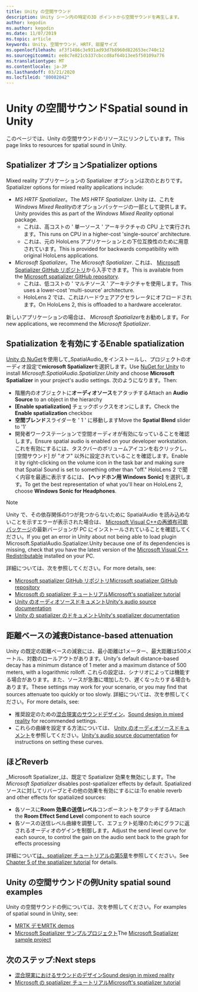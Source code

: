 ```yaml
---
title: Unity の空間サウンド
description: Unity シーン内の特定の3D ポイントから空間サウンドを再生します。
author: kegodin
ms.author: kegodin
ms.date: 11/07/2019
ms.topic: article
keywords: Unity、空間サウンド、HRTF、部屋サイズ
ms.openlocfilehash: af3f1486c3e931ad93d7b8960d822653ec740c12
ms.sourcegitcommit: ee8c7e821cb337cbccd8af64b13ee5f50109a776
ms.translationtype: MT
ms.contentlocale: ja-JP
ms.lasthandoff: 03/21/2020
ms.locfileid: "80082042"
---
```

# <a name="spatial-sound-in-unity"></a><span data-ttu-id="f8748-104">Unity の空間サウンド</span><span class="sxs-lookup"><span data-stu-id="f8748-104">Spatial sound in Unity</span></span>

<span data-ttu-id="f8748-105">このページでは、Unity の空間サウンドのリソースにリンクしています。</span><span class="sxs-lookup"><span data-stu-id="f8748-105">This page links to resources for spatial sound in Unity.</span></span>

## <a name="spatializer-options"></a><span data-ttu-id="f8748-106">Spatializer オプション</span><span class="sxs-lookup"><span data-stu-id="f8748-106">Spatializer options</span></span>
<span data-ttu-id="f8748-107">Mixed reality アプリケーションの Spatializer オプションは次のとおりです。</span><span class="sxs-lookup"><span data-stu-id="f8748-107">Spatializer options for mixed reality applications include:</span></span>
* <span data-ttu-id="f8748-108">*MS HRTF Spatializer*。</span><span class="sxs-lookup"><span data-stu-id="f8748-108">The *MS HRTF Spatializer*.</span></span> <span data-ttu-id="f8748-109">Unity は、これを*Windows Mixed Reality*のオプションパッケージの一部として提供します。</span><span class="sxs-lookup"><span data-stu-id="f8748-109">Unity provides this as part of the *Windows Mixed Reality* optional package.</span></span>
  * <span data-ttu-id="f8748-110">これは、高コストの ' 単一ソース ' アーキテクチャの CPU 上で実行されます。</span><span class="sxs-lookup"><span data-stu-id="f8748-110">This runs on CPU in a higher-cost 'single-source' architecture.</span></span>
  * <span data-ttu-id="f8748-111">これは、元の HoloLens アプリケーションとの下位互換性のために用意されています。</span><span class="sxs-lookup"><span data-stu-id="f8748-111">This is provided for backwards compatibility with original HoloLens applications.</span></span>
* <span data-ttu-id="f8748-112">*Microsoft Spatializer*。</span><span class="sxs-lookup"><span data-stu-id="f8748-112">The *Microsoft Spatializer*.</span></span> <span data-ttu-id="f8748-113">これは、 [Microsoft Spatializer GitHub リポジトリ](https://github.com/microsoft/spatialaudio-unity)から入手できます。</span><span class="sxs-lookup"><span data-stu-id="f8748-113">This is available from the [Microsoft spatializer GitHub repository](https://github.com/microsoft/spatialaudio-unity).</span></span>
  * <span data-ttu-id="f8748-114">これは、低コストの ' マルチソース ' アーキテクチャを使用します。</span><span class="sxs-lookup"><span data-stu-id="f8748-114">This uses a lower-cost 'multi-source' architecture.</span></span>
  * <span data-ttu-id="f8748-115">HoloLens 2 では、これはハードウェアアクセラレータにオフロードされます。</span><span class="sxs-lookup"><span data-stu-id="f8748-115">On HoloLens 2, this is offloaded to a hardware accelerator.</span></span>

<span data-ttu-id="f8748-116">新しいアプリケーションの場合は、 *Microsoft Spatializer*をお勧めします。</span><span class="sxs-lookup"><span data-stu-id="f8748-116">For new applications, we recommend the *Microsoft Spatializer*.</span></span>

## <a name="enable-spatialization"></a><span data-ttu-id="f8748-117">Spatialization を有効にする</span><span class="sxs-lookup"><span data-stu-id="f8748-117">Enable spatialization</span></span>

<span data-ttu-id="f8748-118">[Unity の NuGet](https://github.com/GlitchEnzo/NuGetForUnity/releases/latest)を使用して_SpatialAudio_をインストールし、プロジェクトのオーディオ設定で**microsoft Spatializer**を選択します。</span><span class="sxs-lookup"><span data-stu-id="f8748-118">Use [NuGet for Unity](https://github.com/GlitchEnzo/NuGetForUnity/releases/latest) to install _Microsoft.SpatialAudio.Spatializer.Unity_ and choose **Microsoft Spatializer** in your project's audio settings.</span></span> <span data-ttu-id="f8748-119">次のようになります。</span><span class="sxs-lookup"><span data-stu-id="f8748-119">Then:</span></span>
* <span data-ttu-id="f8748-120">階層内のオブジェクトに**オーディオソース**をアタッチする</span><span class="sxs-lookup"><span data-stu-id="f8748-120">Attach an **Audio Source** to an object in the hierarchy</span></span>
* <span data-ttu-id="f8748-121">**[Enable spatialization]** チェックボックスをオンにします。</span><span class="sxs-lookup"><span data-stu-id="f8748-121">Check the **Enable spatialization** checkbox</span></span>
* <span data-ttu-id="f8748-122">**空間ブレンド**スライダーを ' 1 ' に移動します</span><span class="sxs-lookup"><span data-stu-id="f8748-122">Move the **Spatial Blend** slider to '1'</span></span>
* <span data-ttu-id="f8748-123">開発者ワークステーションで空間オーディオが有効になっていることを確認します。</span><span class="sxs-lookup"><span data-stu-id="f8748-123">Ensure spatial audio is enabled on your developer workstation.</span></span> <span data-ttu-id="f8748-124">これを有効にするには、タスクバーのボリュームアイコンを右クリックし、[空間サウンド] が "オフ" 以外に設定されていることを確認します。</span><span class="sxs-lookup"><span data-stu-id="f8748-124">Enable it by right-clicking on the volume icon in the task bar and making sure that Spatial Sound is set to something other than "off."</span></span> <span data-ttu-id="f8748-125">HoloLens 2 で聞く内容を最適に表示するには、 **[ヘッドホン用 Windows Sonic]** を選択します。</span><span class="sxs-lookup"><span data-stu-id="f8748-125">To get the best representation of what you'll hear on HoloLens 2, choose **Windows Sonic for Headphones**.</span></span>

>[!NOTE]
><span data-ttu-id="f8748-126">Unity で、その依存関係の1つが見つからないために SpatialAudio を読み込めないことを示すエラーが表示された場合は、 [Microsoft Visual C++の再頒布可能パッケージ](https://support.microsoft.com/en-us/help/2977003/the-latest-supported-visual-c-downloads)の最新バージョンが PC にインストールされていることを確認してください。</span><span class="sxs-lookup"><span data-stu-id="f8748-126">If you get an error in Unity about not being able to load plugin Microsoft.SpatialAudio.Spatializer.Unity because one of its dependencies is missing, check that you have the latest version of the [Microsoft Visual C++ Redistributable](https://support.microsoft.com/en-us/help/2977003/the-latest-supported-visual-c-downloads) installed on your PC.</span></span>

<span data-ttu-id="f8748-127">詳細については、次を参照してください。</span><span class="sxs-lookup"><span data-stu-id="f8748-127">For more details, see:</span></span>
* [<span data-ttu-id="f8748-128">Microsoft spatializer GitHub リポジトリ</span><span class="sxs-lookup"><span data-stu-id="f8748-128">Microsoft spatializer GitHub repository</span></span>](https://github.com/microsoft/spatialaudio-unity)
* [<span data-ttu-id="f8748-129">Microsoft の spatializer チュートリアル</span><span class="sxs-lookup"><span data-stu-id="f8748-129">Microsoft's spatializer tutorial</span></span>](unity-spatial-audio-ch1.md)
* [<span data-ttu-id="f8748-130">Unity のオーディオソースドキュメント</span><span class="sxs-lookup"><span data-stu-id="f8748-130">Unity's audio source documentation</span></span>](https://docs.unity3d.com/2019.3/Documentation/Manual/class-AudioSource.html)
* [<span data-ttu-id="f8748-131">Unity の spatializer のドキュメント</span><span class="sxs-lookup"><span data-stu-id="f8748-131">Unity's spatializer documentation</span></span>](https://docs.unity3d.com/Manual/VRAudioSpatializer.html)

## <a name="distance-based-attenuation"></a><span data-ttu-id="f8748-132">距離ベースの減衰</span><span class="sxs-lookup"><span data-stu-id="f8748-132">Distance-based attenuation</span></span>
<span data-ttu-id="f8748-133">Unity の既定の距離ベースの減衰には、最小距離は1メーター、最大距離は500メートル、対数のロールアウトがあります。</span><span class="sxs-lookup"><span data-stu-id="f8748-133">Unity's default distance-based decay has a minimum distance of 1 meter and a maximum distance of 500 meters, with a logarithmic rolloff.</span></span> <span data-ttu-id="f8748-134">これらの設定は、シナリオによっては機能する場合があります。また、ソースが急激に増加したり、遅くなったりする場合もあります。</span><span class="sxs-lookup"><span data-stu-id="f8748-134">These settings may work for your scenario, or you may find that sources attenuate too quickly or too slowly.</span></span> <span data-ttu-id="f8748-135">詳細については、次を参照してください。</span><span class="sxs-lookup"><span data-stu-id="f8748-135">For more details, see:</span></span>
* <span data-ttu-id="f8748-136">推奨設定のための[混合現実のサウンドデザイン](spatial-sound-design.md)。</span><span class="sxs-lookup"><span data-stu-id="f8748-136">[Sound design in mixed reality](spatial-sound-design.md) for recommended settings.</span></span>
* <span data-ttu-id="f8748-137">これらの曲線を設定する方法については、 [Unity のオーディオソースドキュメント](https://docs.unity3d.com/2019.3/Documentation/Manual/class-AudioSource.html)を参照してください。</span><span class="sxs-lookup"><span data-stu-id="f8748-137">[Unity's audio source documentation](https://docs.unity3d.com/2019.3/Documentation/Manual/class-AudioSource.html) for instructions on setting these curves.</span></span>

## <a name="reverb"></a><span data-ttu-id="f8748-138">ほど</span><span class="sxs-lookup"><span data-stu-id="f8748-138">Reverb</span></span>
<span data-ttu-id="f8748-139">_Microsoft Spatializer_は、既定で Spatializer 効果を無効にします。</span><span class="sxs-lookup"><span data-stu-id="f8748-139">The _Microsoft Spatializer_ disables post-spatializer effects by default.</span></span> <span data-ttu-id="f8748-140">Spatialized ソースに対してリバーブとその他の効果を有効にするには:</span><span class="sxs-lookup"><span data-stu-id="f8748-140">To enable reverb and other effects for spatialized sources:</span></span>
* <span data-ttu-id="f8748-141">各ソースに**Room 効果の送信レベル**コンポーネントをアタッチする</span><span class="sxs-lookup"><span data-stu-id="f8748-141">Attach the **Room Effect Send Level** component to each source</span></span>
* <span data-ttu-id="f8748-142">各ソースの送信レベル曲線を調整して、エフェクト処理のためにグラフに返されるオーディオのゲインを制御します。</span><span class="sxs-lookup"><span data-stu-id="f8748-142">Adjust the send level curve for each source, to control the gain on the audio sent back to the graph for effects processing</span></span>

<span data-ttu-id="f8748-143">詳細について[は、spatializer チュートリアルの第5章](unity-spatial-audio-ch5.md)を参照してください。</span><span class="sxs-lookup"><span data-stu-id="f8748-143">See [Chapter 5 of the spatializer tutorial](unity-spatial-audio-ch5.md) for details.</span></span>

## <a name="unity-spatial-sound-examples"></a><span data-ttu-id="f8748-144">Unity の空間サウンドの例</span><span class="sxs-lookup"><span data-stu-id="f8748-144">Unity spatial sound examples</span></span>
<span data-ttu-id="f8748-145">Unity の空間サウンドの例については、次を参照してください。</span><span class="sxs-lookup"><span data-stu-id="f8748-145">For examples of spatial sound in Unity, see:</span></span>
* [<span data-ttu-id="f8748-146">MRTK デモ</span><span class="sxs-lookup"><span data-stu-id="f8748-146">MRTK demos</span></span>](https://github.com/microsoft/MixedRealityToolkit-Unity/tree/mrtk_release/Assets/MixedRealityToolkit.Examples/Demos/Audio)
* <span data-ttu-id="f8748-147">[Microsoft Spatializer サンプルプロジェクト](https://github.com/microsoft/spatialaudio-unity/tree/master/Samples/MicrosoftSpatializerSample)</span><span class="sxs-lookup"><span data-stu-id="f8748-147">The [Microsoft Spatializer sample project](https://github.com/microsoft/spatialaudio-unity/tree/master/Samples/MicrosoftSpatializerSample)</span></span>

## <a name="next-steps"></a><span data-ttu-id="f8748-148">次のステップ:</span><span class="sxs-lookup"><span data-stu-id="f8748-148">Next steps</span></span>
* [<span data-ttu-id="f8748-149">混合現実におけるサウンドのデザイン</span><span class="sxs-lookup"><span data-stu-id="f8748-149">Sound design in mixed reality</span></span>](spatial-sound-design.md)
* [<span data-ttu-id="f8748-150">Microsoft の spatializer チュートリアル</span><span class="sxs-lookup"><span data-stu-id="f8748-150">Microsoft's spatializer tutorial</span></span>](unity-spatial-audio-ch1.md)

